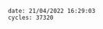

                date: 21/04/2022 16:29:03
                cycles: 37320

                         